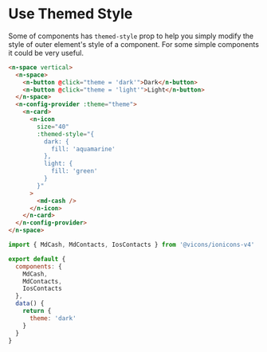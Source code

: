 # Use Themed Style

Some of components has `themed-style` prop to help you simply modify the style of outer element's style of a component. For some simple components it could be very useful.

```html
<n-space vertical>
  <n-space>
    <n-button @click="theme = 'dark'">Dark</n-button>
    <n-button @click="theme = 'light'">Light</n-button>
  </n-space>
  <n-config-provider :theme="theme">
    <n-card>
      <n-icon
        size="40"
        :themed-style="{
          dark: {
            fill: 'aquamarine'
          },
          light: {
            fill: 'green'
          }
        }"
      >
        <md-cash />
      </n-icon>
    </n-card>
  </n-config-provider>
</n-space>
```

```js
import { MdCash, MdContacts, IosContacts } from '@vicons/ionicons-v4'

export default {
  components: {
    MdCash,
    MdContacts,
    IosContacts
  },
  data() {
    return {
      theme: 'dark'
    }
  }
}
```
